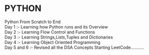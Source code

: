 # PYTHON
Python From Scratch to End
<br>
Day 1 :- Learning how Python runs and its Overview
<br>
Day 2 :- Learning Flow Control and Functions
<br>
Day 3 :- Learning Strings,Lists,Tuples and Dictionaries
<br>
Day 4 :- Learning Object Oriented Programming
<br>
Day 5 and 6 :- Revised all the DSA Concepts
               Starting LeetCode...........
